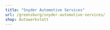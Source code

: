 ```yaml
---
title: "Snyder Automotive Services"
url: /greensburg/snyder-automotive-services/
shop: Autowerkstatt
---
```


